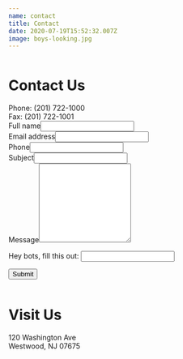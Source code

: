 ```yaml
---
name: contact
title: Contact
date: 2020-07-19T15:52:32.007Z
image: boys-looking.jpg
---
```


<div class="row">
  <div class="column medium-6">
    <h1>Contact Us</h1>
    Phone: (201) 722-1000<br />
    Fax: (201) 722-1001
    <form class="contact-form" name="contact" method="POST" netlify-honeypot="legit" netlify>
      <div class="field text name required">
        <label>Full name<input name="name" required="" type="text" value="" /></label>
      </div>
      <div class="field email required">
        <label>Email address<input name="email" required="" type="email" value="" /></label>
      </div>
      <div class="field tel">
        <label>Phone<input name="phone" type="tel" value="" /></label>
      </div>
      <div class="field text subject">
        <label>Subject<input name="subject" type="text" value="" /></label>
      </div>
      <div class="field textarea message required">
        <label>Message<textarea name="message" required="" rows="10"></textarea></label>
      </div>
      <p class="display-none">
        <label>Hey bots, fill this out: <input name="legit" /></label>
      </p>
      <input class="submit" type="submit" value="Submit">
    </form>
  </div>
  <div class="column medium-6">
    <h1>Visit Us</h1>
    120 Washington Ave<br>
    Westwood, NJ 07675<br><br><br>
    <div id="map" style="width:100%;height:350px;"></div>
  </div>
</div>

<script>
  var drawMap = function(){
    var latlng = {lat: 40.9926178, lng: -74.0365862};
    var map = new google.maps.Map(document.getElementById('map'), {
      zoom: 13,
      center: latlng,
      streetViewControl: false,
      mapTypeControl: false,
      styles: [{
        "featureType": "landscape.natural.terrain",
        "stylers": [{ "visibility": "on" }]
      }]
    });
    var marker = new google.maps.Marker({
      position: latlng,
      map: map
    });
  }
</script>

<script async defer src="//maps.googleapis.com/maps/api/js?v=3&libraries=places&callback=drawMap&key=AIzaSyD-wn1GNk7-ILhN23ZTBHacnT3T3WQRzY4"></script>